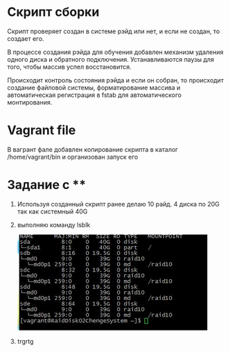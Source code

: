 # Скрипт сборки #

Скрипт проверяет создан в системе рэйд или нет, и если не создан, то создает его.

В процессе создания рэйда для обучения добавлен механизм удаления одного диска и обратного подключения. Устанавливаются паузы для того, чтобы массив успел восстановится.

Происходит контроль состояния рэйда и если он собран, то происходит создание файловой системы, форматирование массива и автоматическая регистрация в fstab для автоматического монтирования.

# Vagrant file #

В вагрант фале добавлен копирование скрипта в каталог /home/vagrant/bin и организован запуск его

# Задание с ** 

1. Используя созданный скрипт ранее делаю 10 райд. 4 диска по 20G так как системный 40G
2. выполняю команду lsblk

	![lsblk](02_Disk/lsblk_ferst.jpg)

3. trgrtg